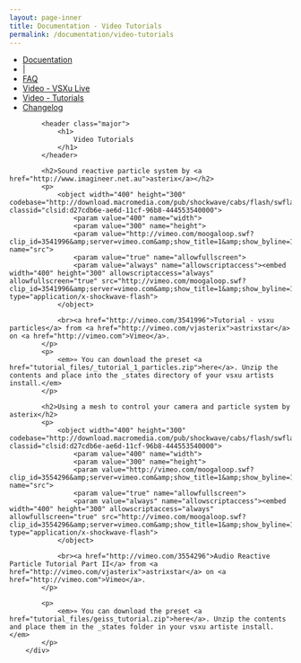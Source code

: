 ```yaml
---
layout: page-inner
title: Documentation - Video Tutorials
permalink: /documentation/video-tutorials
---
```

<div id="main" class="alt">
    <section id="one">
        <div class="inner">
            <ul class="actions horizontal">
                <li>
                    <a href="/documentation" class="button special">
                        Docuentation
                    </a>
                </li>
                <li>|</li>
                <li>
                    <a href="/documentation/faq" class="button">
                        FAQ
                    </a>
                </li>
                <li>
                    <a href="/documentation/vsxu-live" class="button">
                        Video - VSXu Live
                    </a>
                </li>
                <li>
                    <a href="/documentation/video-tutorials" class="button special">
                        Video - Tutorials
                    </a>
                </li>
                <li>
                    <a href="/documentation/changelog" class="button">
                        Changelog
                    </a>
                </li>
            </ul>
            
            <header class="major">
                <h1>
                    Video Tutorials
                </h1>
            </header>
              
            <h2>Sound reactive particle system by <a href="http://www.imagineer.net.au">asterix</a></h2>
            <p>
                <object width="400" height="300" codebase="http://download.macromedia.com/pub/shockwave/cabs/flash/swflash.cab#version=6,0,40,0" classid="clsid:d27cdb6e-ae6d-11cf-96b8-444553540000">
                    <param value="400" name="width">
                    <param value="300" name="height">
                    <param value="http://vimeo.com/moogaloop.swf?clip_id=3541996&amp;server=vimeo.com&amp;show_title=1&amp;show_byline=1&amp;show_portrait=0&amp;color=&amp;fullscreen=1" name="src">
                    <param value="true" name="allowfullscreen">
                    <param value="always" name="allowscriptaccess"><embed width="400" height="300" allowscriptaccess="always" allowfullscreen="true" src="http://vimeo.com/moogaloop.swf?clip_id=3541996&amp;server=vimeo.com&amp;show_title=1&amp;show_byline=1&amp;show_portrait=0&amp;color=&amp;fullscreen=1" type="application/x-shockwave-flash">
                </object>
                
                <br><a href="http://vimeo.com/3541996">Tutorial - vsxu particles</a> from <a href="http://vimeo.com/vjasterix">astrixstar</a> on <a href="http://vimeo.com">Vimeo</a>.
            </p>
            <p>
                <em>» You can download the preset <a href="tutorial_files/_tutorial_1_particles.zip">here</a>. Unzip the contents and place into the _states directory of your vsxu artists install.</em>
            </p>
    
            <h2>Using a mesh to control your camera and particle system by asterix</h2>
            <p>
                <object width="400" height="300" codebase="http://download.macromedia.com/pub/shockwave/cabs/flash/swflash.cab#version=6,0,40,0" classid="clsid:d27cdb6e-ae6d-11cf-96b8-444553540000">
                    <param value="400" name="width">
                    <param value="300" name="height">
                    <param value="http://vimeo.com/moogaloop.swf?clip_id=3554296&amp;server=vimeo.com&amp;show_title=1&amp;show_byline=1&amp;show_portrait=0&amp;color=&amp;fullscreen=1" name="src">
                    <param value="true" name="allowfullscreen">
                    <param value="always" name="allowscriptaccess"><embed width="400" height="300" allowscriptaccess="always" allowfullscreen="true" src="http://vimeo.com/moogaloop.swf?clip_id=3554296&amp;server=vimeo.com&amp;show_title=1&amp;show_byline=1&amp;show_portrait=0&amp;color=&amp;fullscreen=1" type="application/x-shockwave-flash">
                </object>
                
                <br><a href="http://vimeo.com/3554296">Audio Reactive Particle Tutorial Part II</a> from <a href="http://vimeo.com/vjasterix">astrixstar</a> on <a href="http://vimeo.com">Vimeo</a>.
            </p>
            
            <p>
                <em>» You can download the preset <a href="tutorial_files/geiss_tutorial.zip">here</a>. Unzip the contents and place them in the _states folder in your vsxu artiste install.</em>
            </p>
        </div>
  </section>
</div>
